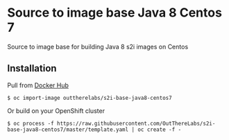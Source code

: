 # Source to image base Java 8 Centos 7

Source to image base for building Java 8 s2i images on Centos

## Installation

Pull from [Docker Hub](https://hub.docker.com/r/outtherelabs/s2i-base-java8-centos7/)

```shell
$ oc import-image outtherelabs/s2i-base-java8-centos7
```

Or build on your OpenShift cluster

```shell
$ oc process -f https://raw.githubusercontent.com/OutThereLabs/s2i-base-java8-centos7/master/template.yaml | oc create -f -
```
